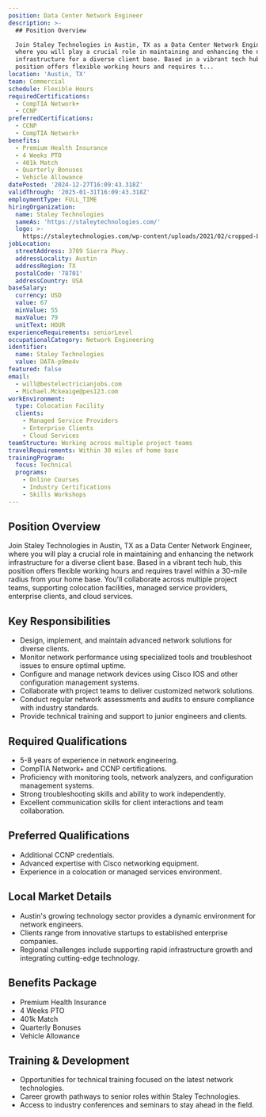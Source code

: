 ```yaml
---
position: Data Center Network Engineer
description: >-
  ## Position Overview

  Join Staley Technologies in Austin, TX as a Data Center Network Engineer,
  where you will play a crucial role in maintaining and enhancing the network
  infrastructure for a diverse client base. Based in a vibrant tech hub, this
  position offers flexible working hours and requires t...
location: 'Austin, TX'
team: Commercial
schedule: Flexible Hours
requiredCertifications:
  - CompTIA Network+
  - CCNP
preferredCertifications:
  - CCNP
  - CompTIA Network+
benefits:
  - Premium Health Insurance
  - 4 Weeks PTO
  - 401k Match
  - Quarterly Bonuses
  - Vehicle Allowance
datePosted: '2024-12-27T16:09:43.318Z'
validThrough: '2025-01-31T16:09:43.318Z'
employmentType: FULL_TIME
hiringOrganization:
  name: Staley Technologies
  sameAs: 'https://staleytechnologies.com/'
  logo: >-
    https://staleytechnologies.com/wp-content/uploads/2021/02/cropped-Logo_StaleyTechnologies.png
jobLocation:
  streetAddress: 3789 Sierra Pkwy.
  addressLocality: Austin
  addressRegion: TX
  postalCode: '78701'
  addressCountry: USA
baseSalary:
  currency: USD
  value: 67
  minValue: 55
  maxValue: 79
  unitText: HOUR
experienceRequirements: seniorLevel
occupationalCategory: Network Engineering
identifier:
  name: Staley Technologies
  value: DATA-p9me4v
featured: false
email:
  - will@bestelectricianjobs.com
  - Michael.Mckeaige@pes123.com
workEnvironment:
  type: Colocation Facility
  clients:
    - Managed Service Providers
    - Enterprise Clients
    - Cloud Services
teamStructure: Working across multiple project teams
travelRequirements: Within 30 miles of home base
trainingProgram:
  focus: Technical
  programs:
    - Online Courses
    - Industry Certifications
    - Skills Workshops
---
```




## Position Overview
Join Staley Technologies in Austin, TX as a Data Center Network Engineer, where you will play a crucial role in maintaining and enhancing the network infrastructure for a diverse client base. Based in a vibrant tech hub, this position offers flexible working hours and requires travel within a 30-mile radius from your home base. You'll collaborate across multiple project teams, supporting colocation facilities, managed service providers, enterprise clients, and cloud services.

## Key Responsibilities
- Design, implement, and maintain advanced network solutions for diverse clients.
- Monitor network performance using specialized tools and troubleshoot issues to ensure optimal uptime.
- Configure and manage network devices using Cisco IOS and other configuration management systems.
- Collaborate with project teams to deliver customized network solutions.
- Conduct regular network assessments and audits to ensure compliance with industry standards.
- Provide technical training and support to junior engineers and clients.

## Required Qualifications
- 5-8 years of experience in network engineering.
- CompTIA Network+ and CCNP certifications.
- Proficiency with monitoring tools, network analyzers, and configuration management systems.
- Strong troubleshooting skills and ability to work independently.
- Excellent communication skills for client interactions and team collaboration.

## Preferred Qualifications
- Additional CCNP credentials.
- Advanced expertise with Cisco networking equipment.
- Experience in a colocation or managed services environment.

## Local Market Details
- Austin's growing technology sector provides a dynamic environment for network engineers.
- Clients range from innovative startups to established enterprise companies.
- Regional challenges include supporting rapid infrastructure growth and integrating cutting-edge technology.

## Benefits Package
- Premium Health Insurance
- 4 Weeks PTO
- 401k Match
- Quarterly Bonuses
- Vehicle Allowance

## Training & Development
- Opportunities for technical training focused on the latest network technologies.
- Career growth pathways to senior roles within Staley Technologies.
- Access to industry conferences and seminars to stay ahead in the field.
